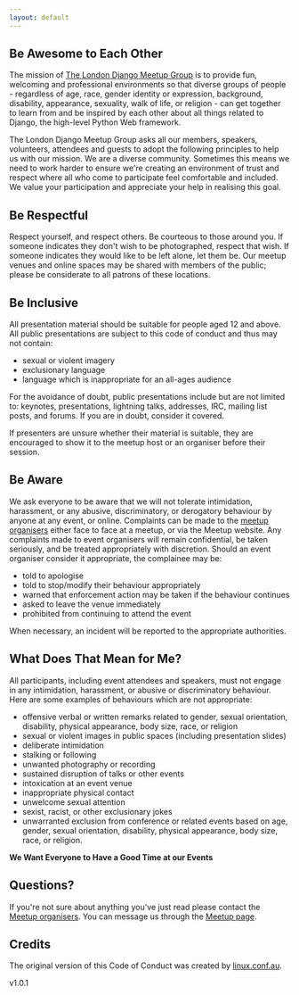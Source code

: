 ```yaml
---
layout: default
---
```


## Be Awesome to Each Other

The mission of [The London Django Meetup Group](http://www.djangolondon.com/)
is to provide fun, welcoming and professional environments so that diverse
groups of people - regardless of age, race, gender identity or expression,
background, disability, appearance, sexuality, walk of life, or religion - can
get together to learn from and be inspired by each other about all things
related to Django, the high-level Python Web framework.

The London Django Meetup Group asks all our members, speakers, volunteers,
attendees and guests to adopt the following principles to help us with our
mission. We are a diverse community. Sometimes this means we need to work
harder to ensure we're creating an environment of trust and respect where all
who come to participate feel comfortable and included. We value your
participation and appreciate your help in realising this goal.

## Be Respectful

Respect yourself, and respect others. Be courteous to those around you. If
someone indicates they don't wish to be photographed, respect that wish. If
someone indicates they would like to be left alone, let them be. Our meetup
venues and online spaces may be shared with members of the public; please be
considerate to all patrons of these locations.

## Be Inclusive

All presentation material should be suitable for people aged 12 and above. All
public presentations are subject to this code of conduct and thus may not
contain:

- sexual or violent imagery
- exclusionary language
- language which is inappropriate for an all-ages audience

For the avoidance of doubt, public presentations include but are not limited
to: keynotes, presentations, lightning talks, addresses, IRC, mailing list posts,
and forums. If you are in doubt, consider it covered.

If presenters are unsure whether their material is suitable, they are
encouraged to show it to the meetup host or an organiser before their
session.

## Be Aware

We ask everyone to be aware that we will not tolerate intimidation, harassment,
or any abusive, discriminatory, or derogatory behaviour by anyone at any event,
or online. Complaints can be made to the [meetup
organisers](http://www.meetup.com/djangolondon/members/?op=leaders)
either face to face at a meetup, or via the Meetup website. Any complaints
made to event organisers will remain confidential, be taken seriously, and
be treated appropriately with discretion. Should an event organiser consider
it appropriate, the complainee may be:

- told to apologise
- told to stop/modify their behaviour appropriately
- warned that enforcement action may be taken if the behaviour continues
- asked to leave the venue immediately
- prohibited from continuing to attend the event

When necessary, an incident will be reported to the appropriate authorities.

## What Does That Mean for Me?

All participants, including event attendees and speakers, must not engage in any
intimidation, harassment, or abusive or discriminatory behaviour. Here are some
examples of behaviours which are not appropriate:

- offensive verbal or written remarks related to gender, sexual orientation,
  disability, physical appearance, body size, race, or religion
- sexual or violent images in public spaces (including presentation slides)
- deliberate intimidation
- stalking or following
- unwanted photography or recording
- sustained disruption of talks or other events
- intoxication at an event venue
- inappropriate physical contact
- unwelcome sexual attention
- sexist, racist, or other exclusionary jokes
- unwarranted exclusion from conference or related events based on age, gender,
  sexual orientation, disability, physical appearance, body size, race, or
  religion.

**We Want Everyone to Have a Good Time at our Events**

## Questions?

If you're not sure about anything you've just read please contact the
[Meetup
organisers](http://www.meetup.com/djangolondon/members/?op=leaders).
You can message us through the [Meetup
page](http://www.meetup.com/djangolondon/).

## Credits

The original version of this Code of Conduct was created by
[linux.conf.au](http://lcabythebay.org.au/code-of-conduct/).

v1.0.1

